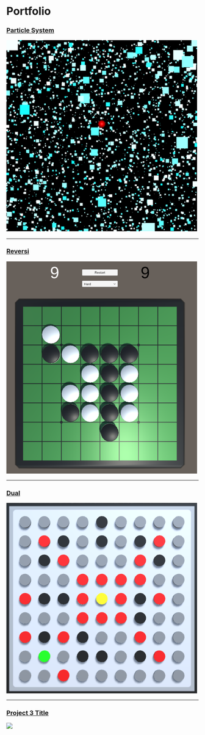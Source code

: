 # Portfolio

### [Particle System](/pages/particle_system.md)
<img src="images/snow_environment_effect.png?raw=true" width="500"/>

---
### [Reversi](/pages/reversi.md)
<img src="images/reversi.png?raw=true" width="500"/>

---
### [Dual](/pages/dual.md)
<img src="images/dual_level.png?raw=true" width="500"/>

---
### [Project 3 Title](http://example.com/)
<img src="images/dummy_thumbnail.jpg?raw=true" width="500"/>
